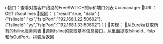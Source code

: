 o接口：查看对接客户线路的FreeSWITCH的ip和端口列表 #ccmanager
URL：GET /fsoutlines
返回：
{
"result":true,
"data":[
{"fslineId":"xx","fsIpPort":"192.168.1.22:50602"},
{"fslineId":"yy","fsIpPort":"192.168.1.33:50602"}
]
}​​
实现：
从Eureka获取所有的fsline服务列表
调用fsline的获取基本信息接口，从里面提取fslineId、fsIp和fsOutPort，拼装后返回